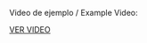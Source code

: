 Video de ejemplo / Example Video:

[VER VIDEO](https://www.youtube.com/watch?v=hca1_yzT66A&ab_channel=FluxIT "Everything Is AWESOME")
